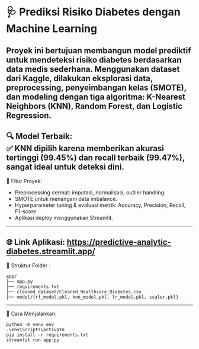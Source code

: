 # 🩺 Prediksi Risiko Diabetes dengan Machine Learning
Proyek ini bertujuan membangun model prediktif untuk mendeteksi risiko diabetes berdasarkan data medis sederhana. Menggunakan dataset dari Kaggle, dilakukan eksplorasi data, preprocessing, penyeimbangan kelas (SMOTE), dan modeling dengan tiga algoritma: K-Nearest Neighbors (KNN), Random Forest, dan Logistic Regression.
---
🔍 Model Terbaik:
<br>
✅ KNN dipilih karena memberikan akurasi tertinggi (99.45%) dan recall terbaik (99.47%), sangat ideal untuk deteksi dini.
---
🔧 Fitur Proyek:

- Preprocessing cermat: imputasi, normalisasi, outlier handling.
- SMOTE untuk menangani data imbalance.
- Hyperparameter tuning & evaluasi metrik: Accuracy, Precision, Recall, F1-score.
- Aplikasi deploy menggunakan Streamlit.
---
🌐 Link Aplikasi: https://predictive-analytic-diabetes.streamlit.app/
---
📂 Struktur Folder :
```
app/
├── app.py
├── requirements.txt
├── cleaned_dataset/Cleaned_Healthcare_Diabetes.csv
├── model/{rf_model.pkl, knn_model.pkl, lr_model.pkl, scaler.pkl}
```
---
📌 Cara Menjalankan:
```
python -m venv env
.\env\Scripts\activate
pip install -r requirements.txt
streamlit run app.py
```
